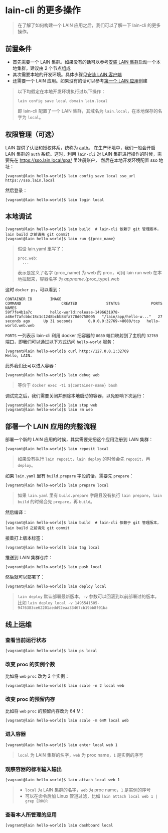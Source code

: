 # lain-cli 的更多操作

> 在了解了如何构建一个 LAIN 应用之后，我们可以了解一下 lain-cli 的更多操作。

## 前置条件

- 首先需要一个 LAIN 集群。如果没有的话可以参考[安装 LAIN 集群](../install/cluster.html)启动一个本地集群，建议由 2 个节点组成
- 其次需要本地的开发环境。具体步骤见[安装 LAIN 客户端](../install/lain-client.html)
- 还需要一个 LAIN 应用。如果没有的话可以参考[第一个 LAIN 应用](first-lain-app.html)创建

> 以下均假定在本地开发环境执行过以下操作：
>
> ```
> lain config save local domain lain.local
> ```
>
> 即 lain-cli 配置了一个 LAIN 集群，其域名为 `lain.local`，在本地保存的名字为 `local`。

## 权限管理（可选）

LAIN 提供了认证和授权体系，统称为 [auth](../adminmanual/auth.html)。
在生产环境中，我们一般会开启 LAIN 集群的 `auth` 系统。这时，利用 `lain-cli`
对 LAIN 集群进行操作的时候，需要先在 https://sso.lain.local/spa/ 里注册账户，
然后在本地开发环境配置 sso 地址：

```
[vagrant@lain hello-world]$ lain config save local sso_url https://sso.lain.local
```

然后登录：

```
[vagrant@lain hello-world]$ lain login local
```

## 本地调试

```
[vagrant@lain hello-world]$ lain build  # lain-cli 依赖于 git 管理版本，lain build 之前请先 git commit
[vagrant@lain hello-world]$ lain run ${proc_name}
```

> 假设 lain.yaml 里写了：
>
> ```
> proc.web:
>   ...
> ```
>
> 表示是定义了名字 (proc_name) 为 web 的 proc，可用 lain run web 在本地拉起来，容器名字 为 ${appname}.${proc_type}.web

这时 `docker ps`，可以看到：

```
CONTAINER ID        IMAGE                                                                     COMMAND                  CREATED             STATUS              PORTS                     NAMES
59f7fe4b1a7c        hello-world:release-1496631978-a46ef7afcbbc18c1c1248bcbb84fa770d0758005   "/lain/app/hello-w..."   27 seconds ago      Up 31 seconds       0.0.0.0:32769->8080/tcp   hello-world.web.web
```

`PORTS` 一列表示 lain-cli 利用 docker 把容器的 `8080` 端口映射到了主机的 `32769` 端口，即我们可以通过以下方式访问 `hello-world` 服务：

```
[vagrant@lain hello-world]$ curl http://127.0.0.1:32769
Hello, LAIN.
```

此外我们还可以进入容器：

```
[vagrant@lain hello-world]$ lain debug web
```

> 等价于 `docker exec -ti ${container-name} bash`

调试完之后，我们需要关闭并删除本地启动的容器，以免影响下次运行：

```
[vagrant@lain hello-world]$ lain stop web
[vagrant@lain hello-world]$ lain rm web
```

## 部署一个 LAIN 应用的完整流程

部署一个新的 LAIN 应用的时候，其实需要先把这个应用注册到 LAIN 集群：

```
[vagrant@lain hello-world]$ lain reposit local
```

> 如果没有执行 `lain reposit`，`lain deploy` 的时候会先 `reposit`，再 `deploy`。

如果 `lain.yaml` 里有 `build.prepare` 字段的话，需要先 `prepare`：

```
[vagrant@lain hello-world]$ lain prepare local
```

> 如果 `lain.yaml` 里有 `build.prepare` 字段且没有执行 `lain prepare`，`lain build` 的时候会先 `prepare`，再 `build`。

然后编译：

```
[vagrant@lain hello-world]$ lain build  # lain-cli 依赖于 git 管理版本，lain build 之前请先 git commit
```

接着打上版本标签：

```
[vagrant@lain hello-world]$ lain tag local
```

推送到 LAIN 集群仓库：

```
[vagrant@lain hello-world]$ lain push local
```

然后就可以部署了：

```
[vagrant@lain hello-world]$ lain deploy local
```

> `lain deploy` 默认部署最新版本，`-v` 参数可以回滚到以前部署过的版本，
> 比如 `lain deploy local -v 1495541505-9476383ce62201aedd92eaa33467cb19bb8f01ba`

## 线上运维

### 查看当前运行状态

```
[vagrant@lain hello-world]$ lain ps local
```

### 改变 proc 的实例个数

比如将 `web` `proc` 改为 2 个实例：

```
[vagrant@lain hello-world]$ lain scale -n 2 local web
```

### 改变 proc 的预留内存

比如将 `web` `proc` 的预留内存改为 64 M：

```
[vagrant@lain hello-world]$ lain scale -m 64M local web
```

### 进入容器

```
[vagrant@lain hello-world]$ lain enter local web 1
```

> `local` 为 LAIN 集群的名字，`web` 为 proc name，`1` 是实例的序号

### 观察容器的标准输入输出

```
[vagrant@lain hello-world]$ lain attach local web 1
```

> - `local` 为 LAIN 集群的名字，`web` 为 proc name，`1` 是实例的序号
> - 可以在命令后加 Linux 管道过滤，比如 `lain attach local web 1 | grep ERROR`

### 查看本人所管理的应用

```
[vagrant@lain hello-world]$ lain dashboard local
```
